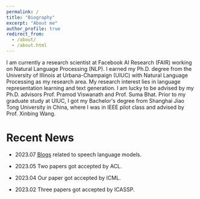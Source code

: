 ```yaml
---
permalink: /
title: "Biography"
excerpt: "About me"
author_profile: true
redirect_from: 
  - /about/
  - /about.html
---
```



I am currently a research scientist at Facebook AI Research (FAIR) working on Natural Language Processing (NLP). I earned my Ph.D. degree from the University of Illinois at Urbana-Champaign (UIUC) with Natural Language Processing as my research area. My research interest lies in language representation learning and text generation. I am lucky to be advised by my Ph.D. advisors Prof. Pramod Viswanath and Prof. Suma Bhat. Prior to my graduate study at UIUC, I got my Bachelor's degree from Shanghai Jiao Tong University in China, where I was in IEEE pilot class and advised by Prof. Xinbing Wang.

Recent News
======

* 2023.07 [Blogs](https://hongyugong.github.io/year-archive/) related to speech language models.

* 2023.05 Two papers got accepted by ACL.

* 2023.04 Our paper got accepted by ICML.

* 2023.02 Three papers got accepted by ICASSP.

<!-- * 2022.04 Our paper got accepted by NAACL.-->

<!-- * 2022.02 Our paper got accepted by ACL.-->

<!-- * 2021.09 Three papers got accepted by NeurIPS 2021.-->

<!-- * 2021.05 One paper got accepted by ACL 2021 MWE Workshop. -->

<!-- * 2021.03 One paper got accepted by IEEE S&P 2021.-->

<!-- * 2021.01 One paper got accepted by EACL 2021.-->

<!-- *  2020.12 Our paper "Abusive Language Detection in Heterogeneous Contexts: Dataset Collection and the Role of Supervised Attention" got accepted by AAAI 2021 (AI for social impact track).-->

<!-- * 2020.10 Our paper "Rich Syntactic and Semantic Information Helps Unsupervised Text Style Transfer" got accepted by INLG 2020.-->

<!-- * 2020.09 Our paper "Enriching Word Embeddings with Temporal and Spatial Information" got accepted by CoNLL 2020.-->

<!-- * 2020.04 I succsessfully defended my Ph.D. at the University of Illinois at Urbana-Champaign.-->

<!-- * 2020.04 Our long paper "Recurrent Chunking Mechanisms for Long-Text Machine Reading Comprehension" got accepted by ACL 2020. -->
